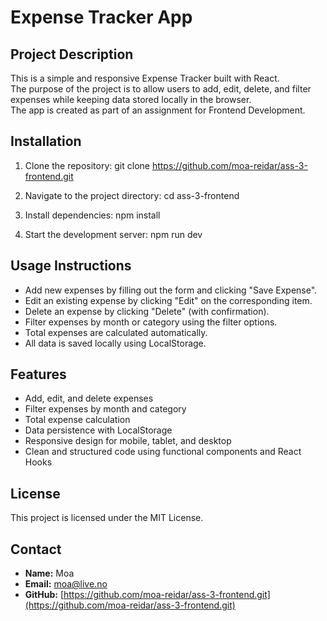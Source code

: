 # Expense Tracker App

## Project Description
This is a simple and responsive Expense Tracker built with React.  
The purpose of the project is to allow users to add, edit, delete, and filter expenses while keeping data stored locally in the browser.  
The app is created as part of an assignment for Frontend Development.

## Installation
1. Clone the repository:
git clone https://github.com/moa-reidar/ass-3-frontend.git


2. Navigate to the project directory:
cd ass-3-frontend


3. Install dependencies:
npm install


4. Start the development server:
npm run dev

## Usage Instructions
- Add new expenses by filling out the form and clicking "Save Expense".
- Edit an existing expense by clicking "Edit" on the corresponding item.
- Delete an expense by clicking "Delete" (with confirmation).
- Filter expenses by month or category using the filter options.
- Total expenses are calculated automatically.
- All data is saved locally using LocalStorage.

## Features
- Add, edit, and delete expenses
- Filter expenses by month and category
- Total expense calculation
- Data persistence with LocalStorage
- Responsive design for mobile, tablet, and desktop
- Clean and structured code using functional components and React Hooks

## License
This project is licensed under the MIT License.

## Contact
- **Name:** Moa
- **Email:** moa@live.no
- **GitHub:** [https://github.com/moa-reidar/ass-3-frontend.git](https://github.com/moa-reidar/ass-3-frontend.git)
